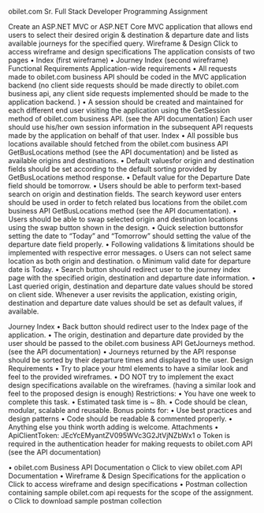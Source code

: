 obilet.com Sr. Full Stack Developer Programming Assignment

Create an ASP.NET MVC or ASP.NET Core MVC application that allows end users to select their desired origin
& destination & departure date and lists available journeys for the specified query.
Wireframe & Design
Click to access wireframe and design specifications
The application consists of two pages
• Index (first wireframe)
• Journey Index (second wireframe)
Functional Requirements
Application-wide requirements
• All requests made to obilet.com business API should be coded in the MVC application backend (no client
side requests should be made directly to obilet.com business api, any client side requests implemented
should be made to the application backend. )
• A session should be created and maintained for each different end user visiting the application using the
GetSession method of obilet.com business API. (see the API documentation) Each user should use his/her
own session information in the subsequent API requests made by the application on behalf of that user.
Index
• All possible bus locations available should fetched from the obilet.com business API GetBusLocations
method (see the API documentation) and be listed as available origins and destinations.
• Default valuesfor origin and destination fields should be set according to the default sorting provided
by GetBusLocations method response.
• Default value for the Departure Date field should be tomorrow.
• Users should be able to perform text-based search on origin and destination fields. The search keyword user
enters should be used in order to fetch related bus locations from the obilet.com business API
GetBusLocations method (see the API documentation).
• Users should be able to swap selected origin and destination locations using the swap button shown in
the design.
• Quick selection buttonsfor setting the date to “Today” and “Tomorrow” should setting the value of
the departure date field properly.
• Following validations & limitations should be implemented with respective error messages.
o Users can not select same location as both origin and destination.
o Minimum valid date for departure date is Today.
• Search button should redirect user to the journey index page with the specified origin, destination
and departure date information.
• Last queried origin, destination and departure date values should be stored on client side. Whenever a user
revisits the application, existing origin, destination and departure date values should be set as default
values, if available.

Journey Index
• Back button should redirect user to the Index page of the application.
• The origin, destination and departure date provided by the user should be passed to the obilet.com
business API GetJourneys method. (see the API documentation)
• Journeys returned by the API response should be sorted by their departure times and displayed to the user.
Design Requirements
• Try to place your html elements to have a similar look and feel to the provided wireframes.
• DO NOT try to implement the exact design specifications available on the wireframes. (having a similar look
and feel to the proposed design is enough)
Restrictions:
• You have one week to complete this task.
• Estimated task time is ~ 8h.
• Code should be clean, modular, scalable and reusable.
Bonus points for:
• Use best practices and design patterns
• Code should be readable & commented properly.
• Anything else you think worth adding is welcome.
Attachments
• ApiClientToken: JEcYcEMyantZV095WVc3G2JtVjNZbWx1
o Token is required in the authentication header for making requests to obilet.com API (see the
API documentation)

• obilet.com Business API Documentation
o Click to view obilet.com API Documentation
• Wireframe & Design Specifications for the application
o Click to access wireframe and design specifications
• Postman collection containing sample obilet.com api requests for the scope of the assignment.
o Click to download sample postman collection